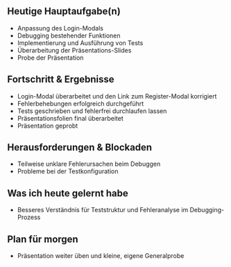 ## Heutige Hauptaufgabe(n)
- Anpassung des Login-Modals  
- Debugging bestehender Funktionen  
- Implementierung und Ausführung von Tests  
- Überarbeitung der Präsentations-Slides  
- Probe der Präsentation  


## Fortschritt & Ergebnisse
- Login-Modal überarbeitet und den Link zum Register-Modal korrigiert 
- Fehlerbehebungen erfolgreich durchgeführt  
- Tests geschrieben und fehlerfrei durchlaufen lassen  
- Präsentationsfolien final überarbeitet  
- Präsentation geprobt

## Herausforderungen & Blockaden
- Teilweise unklare Fehlerursachen beim Debuggen  
- Probleme bei der Testkonfiguration

## Was ich heute gelernt habe
- Besseres Verständnis für Teststruktur und Fehleranalyse im Debugging-Prozess

## Plan für morgen
- Präsentation weiter üben und kleine, eigene Generalprobe
